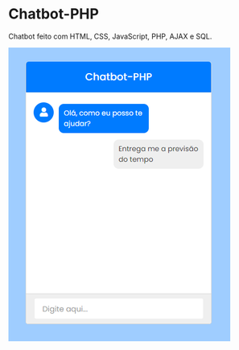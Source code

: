 # Chatbot-PHP
Chatbot feito com HTML, CSS, JavaScript, PHP, AJAX e SQL.

![Screenshot](frontpage.png)
